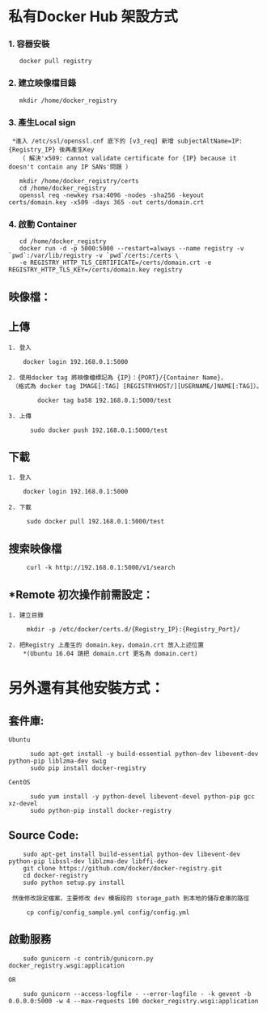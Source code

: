 # 私有Docker Hub 架設方式

  ### 1. 容器安裝 
  ```
     docker pull registry  
  ```
  ### 2. 建立映像檔目錄
  ```
     mkdir /home/docker_registry
  ```   
  ### 3. 產生Local sign 
     *進入 /etc/ssl/openssl.cnf 底下的 [v3_req] 新增 subjectAltName=IP:{Registry_IP} 後再產生Key
       （ 解決'x509: cannot validate certificate for {IP} because it doesn't contain any IP SANs'問題 ）
  ```      
     mkdir /home/docker_registry/certs
     cd /home/docker_registry
     openssl req -newkey rsa:4096 -nodes -sha256 -keyout certs/domain.key -x509 -days 365 -out certs/domain.crt   
  ```  
  ### 4. 啟動 Container
  ```  
     cd /home/docker_registry
     docker run -d -p 5000:5000 --restart=always --name registry -v `pwd`:/var/lib/registry -v `pwd`/certs:/certs \
     -e REGISTRY_HTTP_TLS_CERTIFICATE=/certs/domain.crt -e REGISTRY_HTTP_TLS_KEY=/certs/domain.key registry
  ```     
## 映像檔：
  ## 上傳
    1. 登入
```   
    docker login 192.168.0.1:5000
```   
    2. 使用docker tag 將映像檔標記為 {IP}：{PORT}/{Container Name}，
     （格式為 docker tag IMAGE[:TAG] [REGISTRYHOST/][USERNAME/]NAME[:TAG]）。
```       
        docker tag ba58 192.168.0.1:5000/test
```       
    3. 上傳
```   
      sudo docker push 192.168.0.1:5000/test
```      
   ## 下載
    1. 登入
```   
    docker login 192.168.0.1:5000
```   
    2. 下載 
```   
     sudo docker pull 192.168.0.1:5000/test
```    
   ## 搜索映像檔
```   
     curl -k http://192.168.0.1:5000/v1/search
```     
   ## *Remote 初次操作前需設定：
    1. 建立目錄
```     
     mkdir -p /etc/docker/certs.d/{Registry_IP}:{Registry_Port}/
```     
    2. 把Registry 上產生的 domain.key，domain.crt 放入上述位置 
        *(Ubuntu 16.04 請把 domain.crt 更名為 domain.cert)
    
# 另外還有其他安裝方式：

  ## 套件庫:
    Ubuntu
```    
      sudo apt-get install -y build-essential python-dev libevent-dev python-pip liblzma-dev swig
      sudo pip install docker-registry
```    
    CentOS
```    
      sudo yum install -y python-devel libevent-devel python-pip gcc xz-devel
      sudo python-pip install docker-registry
```      
  ## Source Code:
```  
    sudo apt-get install build-essential python-dev libevent-dev python-pip libssl-dev liblzma-dev libffi-dev
    git clone https://github.com/docker/docker-registry.git
    cd docker-registry
    sudo python setup.py install
```    
    
     然後修改設定檔案，主要修改 dev 模板段的 storage_path 到本地的儲存倉庫的路徑
```     
     cp config/config_sample.yml config/config.yml
```     

  ## 啟動服務
```  
    sudo gunicorn -c contrib/gunicorn.py docker_registry.wsgi:application
```   
    OR
```   
    sudo gunicorn --access-logfile - --error-logfile - -k gevent -b 0.0.0.0:5000 -w 4 --max-requests 100 docker_registry.wsgi:application
```    
